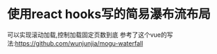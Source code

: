 # 使用react hooks写的简易瀑布流布局

可以实现滚动加载,控制加载固定页数到底
参考了这个vue的写法:https://github.com/wunjunjia/mogu-waterfall

